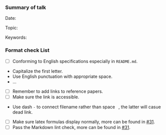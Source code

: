 <!--

Thank you for collating and sharing your knowledge!

PR Title Format:
	 [date]: [topic]
e.g. 2022-05-16: database introduction

-->

### Summary of talk

<!--
The summary of talk, feel free to add anything more.
-->
Date:

Topic:

Keywords:

### Format check List

- [ ] Conforming to English specifications especially in `README.md`.
- Capitalize the first letter.
- Use English punctuation with appropriate space.
- ...
- [ ] Remember to add links to reference papers.
- [ ] Make sure the link is accessible.
- Use dash `-` to connect filename rather than space ` `, the latter will casue dead link.
- [ ] Make sure latex formulas display normally, more can be found in [#31](https://github.com/CDDSCLab/Weekly-Group-Meeting-Paper-List/discussions/31).
- [ ] Pass the Markdown lint check, more can be found in [#31](https://github.com/CDDSCLab/Weekly-Group-Meeting-Paper-List/discussions/31#discussioncomment-3828772).
